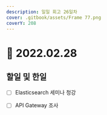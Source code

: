 ```yaml
---
description: 일일 회고 26일차
cover: .gitbook/assets/Frame 77.png
coverY: 208
---
```


# 🙂 2022.02.28

## 할일 및 한일

* [ ] Elasticsearch 세미나 청강
* [ ] API Gateway 조사

